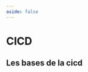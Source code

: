 ```yaml
---
aside: false
---
```


# CICD

## Les bases de la cicd

<ClientOnly>
<SlidesDeck src="cicd" />
</ClientOnly>